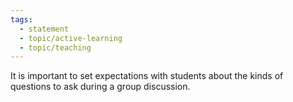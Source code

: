 ```yaml
---
tags:
  - statement
  - topic/active-learning
  - topic/teaching
---
```

It is important to set expectations with students about the kinds of questions to ask during a group discussion.